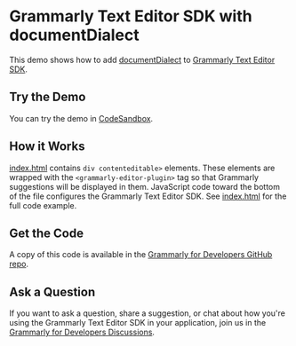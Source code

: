 # Grammarly Text Editor SDK with documentDialect

This demo shows how to add [documentDialect](https://developer.grammarly.com/docs/api/editor-sdk/editorconfig#documentdialect) to  [Grammarly Text Editor SDK](https://developer.grammarly.com/).

## Try the Demo

You can try the demo in [CodeSandbox](https://codesandbox.io/s/github/grammarly/grammarly-for-developers/tree/main/examples/editor-sdk-document-dialect?file=/public/index.html).

## How it Works

[index.html](./public/index.html) contains `div contenteditable>` elements. These elements are wrapped with the `<grammarly-editor-plugin>` tag so that Grammarly suggestions will be displayed in them. JavaScript code toward the bottom of the file configures the Grammarly Text Editor SDK. See [index.html](./public/index.html) for the full code example.

## Get the Code

A copy of this code is available in the [Grammarly for Developers GitHub repo](https://github.com/grammarly/grammarly-for-developers/tree/main/examples/editor-sdk-document-dialect).

## Ask a Question

If you want to ask a question, share a suggestion, or chat about how you're using the Grammarly Text Editor SDK in your application, join us in the [Grammarly for Developers Discussions](https://github.com/grammarly/grammarly-for-developers/discussions).
